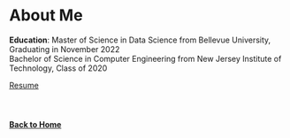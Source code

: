 # About Me

**Education**: Master of Science in Data Science from Bellevue University, Graduating in November 2022  
               Bachelor of Science in Computer Engineering from New Jersey Institute of Technology, Class of 2020

[Resume](https://github.com/jahed323/jahed323.github.io/blob/main/docs/Jahedur_Rahman%20_Resume.pdf)
<br/>
<br/>
<br/>
#### [Back to Home](https://jahed323.github.io/)
